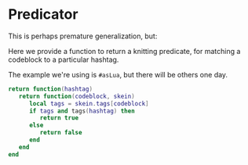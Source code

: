 # Predicator

This is perhaps premature generalization, but:

Here we provide a function to return a knitting predicate, for matching a
codeblock to a particular hashtag\.

The example we're using is `#asLua`, but there will be others one day\.

```lua
return function(hashtag)
   return function(codeblock, skein)
      local tags = skein.tags[codeblock]
      if tags and tags(hashtag) then
         return true
      else
         return false
      end
   end
end
```
